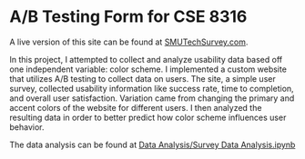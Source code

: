 # A/B Testing Form for CSE 8316

A live version of this site can be found at [SMUTechSurvey.com](http://smutechsurvey.com).

In this project, I attempted to collect and analyze usability data based off one independent variable: color scheme. I implemented a custom website that utilizes A/B testing to collect data on users. The site, a simple user survey, collected usability information like success rate, time to completion, and overall user satisfaction. Variation came from changing the primary and accent colors of the website for different users. I then analyzed the resulting data in order to better predict how color scheme influences user behavior.

The data analysis can be found at [Data Analysis/Survey Data Analysis.ipynb](./Data%20Analysis/Survey%20Data%20Analysis.ipynb)

